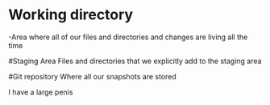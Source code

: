 # Working directory
-Area where all of our files and directories and changes are living all the time

#Staging Area
Files and directories that we explicitly add to the staging area 

#Git repository
Where all our snapshots are stored

I have a large penis

